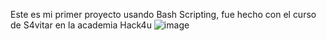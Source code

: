 Este es mi primer proyecto usando Bash Scripting, fue hecho con el curso de S4vitar en la academia Hack4u
![image](https://github.com/briancgx/BuscadorMaquinasHTB/assets/118696146/4adf6e0a-d0a2-493b-ac14-e19ca0d2043d)
